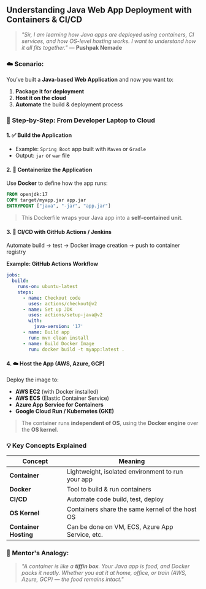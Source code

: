
## **Understanding Java Web App Deployment with Containers & CI/CD**

> *"Sir, I am learning how Java apps are deployed using containers, CI services, and how OS-level hosting works. I want to understand how it all fits together."* — **Pushpak Nemade**

### ☁️ Scenario:

You’ve built a **Java-based Web Application** and now you want to:

1. **Package it for deployment**
2. **Host it on the cloud**
3. **Automate** the build & deployment process

### 🚢 Step-by-Step: From Developer Laptop to Cloud

#### 1. ✅ **Build the Application**

* Example: `Spring Boot` app built with `Maven` or `Gradle`
* Output: `jar` or `war` file

#### 2. 🐳 **Containerize the Application**

Use **Docker** to define how the app runs:

```dockerfile
FROM openjdk:17
COPY target/myapp.jar app.jar
ENTRYPOINT ["java", "-jar", "app.jar"]
```

> This Dockerfile wraps your Java app into a **self-contained unit**.

#### 3. 🧪 **CI/CD with GitHub Actions / Jenkins**

Automate build → test → Docker image creation → push to container registry

**Example: GitHub Actions Workflow**

```yaml
jobs:
  build:
    runs-on: ubuntu-latest
    steps:
      - name: Checkout code
        uses: actions/checkout@v2
      - name: Set up JDK
        uses: actions/setup-java@v2
        with:
          java-version: '17'
      - name: Build app
        run: mvn clean install
      - name: Build Docker Image
        run: docker build -t myapp:latest .
```

#### 4. ☁️ **Host the App (AWS, Azure, GCP)**

Deploy the image to:

* **AWS EC2** (with Docker installed)
* **AWS ECS** (Elastic Container Service)
* **Azure App Service for Containers**
* **Google Cloud Run / Kubernetes (GKE)**

> The container runs **independent of OS**, using the **Docker engine** over the **OS kernel**.

### 💡 Key Concepts Explained

| Concept               | Meaning                                           |
| --------------------- | ------------------------------------------------- |
| **Container**         | Lightweight, isolated environment to run your app |
| **Docker**            | Tool to build & run containers                    |
| **CI/CD**             | Automate code build, test, deploy                 |
| **OS Kernel**         | Containers share the same kernel of the host OS   |
| **Container Hosting** | Can be done on VM, ECS, Azure App Service, etc.   |

### 📌 Mentor's Analogy:

> *"A container is like a **tiffin box**. Your Java app is food, and Docker packs it neatly. Whether you eat it at home, office, or train (AWS, Azure, GCP) — the food remains intact."*
